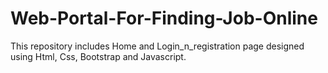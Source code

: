 # Web-Portal-For-Finding-Job-Online
This repository includes Home and Login_n_registration page designed using Html, Css, Bootstrap and Javascript.
